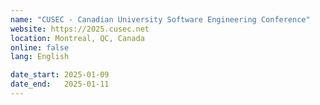 ```yaml
---
name: "CUSEC - Canadian University Software Engineering Conference"
website: https://2025.cusec.net
location: Montreal, QC, Canada
online: false
lang: English

date_start: 2025-01-09
date_end:   2025-01-11
---
```

